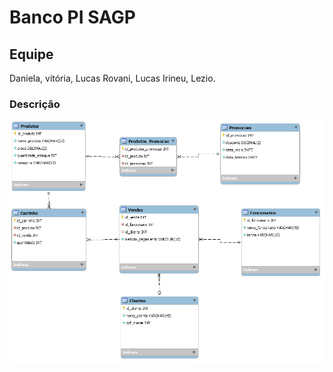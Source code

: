 # Banco PI SAGP

## Equipe

Daniela, vitória, Lucas Rovani, Lucas Irineu, Lezio.

### Descrição



![enter image description here](https://github.com/Rovani123/Banco_PI_SAGP/blob/main/EstudoDeCaso.png)
